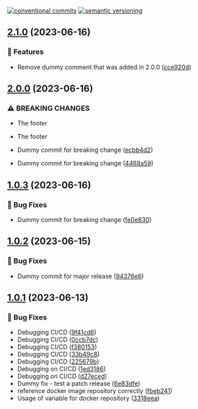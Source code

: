 [![conventional commits](https://img.shields.io/badge/conventional%20commits-1.0.0-yellow.svg)](https://conventionalcommits.org) [![semantic versioning](https://img.shields.io/badge/semantic%20versioning-2.0.0-green.svg)](https://semver.org)

## [2.1.0](https://github.com/Sudwest-Fryslan/WebformulierenVerwerker/compare/v2.0.0...v2.1.0) (2023-06-16)


### 🍕 Features

* Remove dummy comment that was added in 2.0.0 ([cce920d](https://github.com/Sudwest-Fryslan/WebformulierenVerwerker/commit/cce920d3ec2a3a3924d2c748ebfefe08c0223936))

## [2.0.0](https://github.com/Sudwest-Fryslan/WebformulierenVerwerker/compare/v1.0.3...v2.0.0) (2023-06-16)


### ⚠ BREAKING CHANGES

* The footer
* The footer

* Dummy commit for breaking change ([ecbb4d2](https://github.com/Sudwest-Fryslan/WebformulierenVerwerker/commit/ecbb4d2dddbbf20650f307b2abb9df4943e249e1))
* Dummy commit for breaking change ([4468a59](https://github.com/Sudwest-Fryslan/WebformulierenVerwerker/commit/4468a59d085a9ccb48d5ca9b1106eb983f25fbb1))

## [1.0.3](https://github.com/Sudwest-Fryslan/WebformulierenVerwerker/compare/v1.0.2...v1.0.3) (2023-06-16)


### 🐛 Bug Fixes

* Dummy commit for breaking change ([fe0e830](https://github.com/Sudwest-Fryslan/WebformulierenVerwerker/commit/fe0e83035e0c61741a289af4eca834e399f53ed6))

## [1.0.2](https://github.com/Sudwest-Fryslan/WebformulierenVerwerker/compare/v1.0.1...v1.0.2) (2023-06-15)


### 🐛 Bug Fixes

* Dummy commit for major release ([94376e6](https://github.com/Sudwest-Fryslan/WebformulierenVerwerker/commit/94376e6f8734883b32f38318c6617e0e37f96f2b))

## [1.0.1](https://github.com/Sudwest-Fryslan/WebformulierenVerwerker/compare/v1.0.0...v1.0.1) (2023-06-13)


### 🐛 Bug Fixes

* Debugging CI/CD ([9f41cd6](https://github.com/Sudwest-Fryslan/WebformulierenVerwerker/commit/9f41cd61ab6859dc0c271175ce3d23b65fcae673))
* Debugging CI/CD ([0ccb7dc](https://github.com/Sudwest-Fryslan/WebformulierenVerwerker/commit/0ccb7dc0b54fd8aecc6d6c1e73a4a29077e9a857))
* Debugging CI/CD ([f380153](https://github.com/Sudwest-Fryslan/WebformulierenVerwerker/commit/f38015300422dab78a41a3e0a5106d77aef1cb47))
* Debugging CI/CD ([33b49c8](https://github.com/Sudwest-Fryslan/WebformulierenVerwerker/commit/33b49c89e6f6c4c0da3aea2a955b318743812644))
* Debugging CI/CD ([225679b](https://github.com/Sudwest-Fryslan/WebformulierenVerwerker/commit/225679b23ee0d255f625ea1fb71cc9b6d4677b1d))
* Debugging on CI/CD ([1ed3186](https://github.com/Sudwest-Fryslan/WebformulierenVerwerker/commit/1ed318666d6f9b3793eb46bec7c2e83f4206e814))
* Debugging on CI/CD ([d27eced](https://github.com/Sudwest-Fryslan/WebformulierenVerwerker/commit/d27eced0dc9e7a4d0cd1a360b96eaa56b2955e0b))
* Dummy fix - test a patch release ([6e83dfe](https://github.com/Sudwest-Fryslan/WebformulierenVerwerker/commit/6e83dfed990c21ae5c7eb7553341ecdd27368ec4))
* reference docker image repository correctly ([fbeb241](https://github.com/Sudwest-Fryslan/WebformulierenVerwerker/commit/fbeb241fe0a1569240111965e5126c486163ae00))
* Usage of variable for docker repository ([3318eea](https://github.com/Sudwest-Fryslan/WebformulierenVerwerker/commit/3318eea40894e27abdef0f6055001c10d71792c9))
